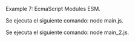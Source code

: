 Example 7: EcmaScript Modules ESM.

Se ejecuta el siguiente comando: node main.js.

Se ejecuta el siguiente comando: node main_2.js.
